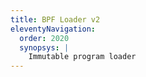 ```yaml
---
title: BPF Loader v2
eleventyNavigation:
  order: 2020
  synopsys: |
    Immutable program loader
---
```

